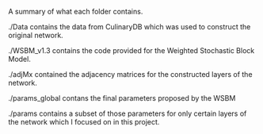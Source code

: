 A summary of what each folder contains.

./Data contains the data from CulinaryDB which was used to construct the original network.

./WSBM_v1.3 contains the code provided for the Weighted Stochastic Block Model.

./adjMx contained the adjacency matrices for the constructed layers of the network.

./params_global contans the final parameters proposed by the WSBM

./params contains a subset of those parameters for only certain layers of the network which I focused on in this project.
